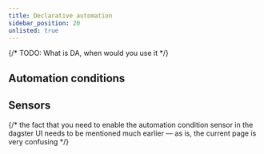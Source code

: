 ```yaml
---
title: Declarative automation
sidebar_position: 20
unlisted: true
---
```


{/* TODO: What is DA, when would you use it */}

## Automation conditions

## Sensors

{/* the fact that you need to enable the automation condition sensor in the dagster UI needs to be mentioned much earlier — as is, the current page is very confusing */}